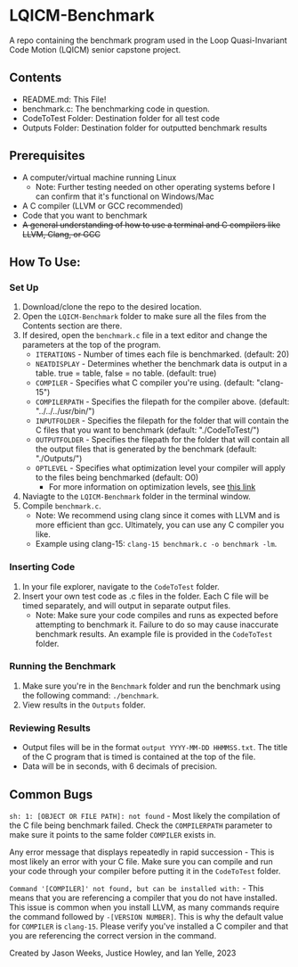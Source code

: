 # LQICM-Benchmark
A repo containing the benchmark program used in the Loop Quasi-Invariant Code Motion (LQICM) senior capstone project.

## Contents
- README.md: This File!
- benchmark.c: The benchmarking code in question.
- CodeToTest Folder: Destination folder for all test code
- Outputs Folder: Destination folder for outputted benchmark results

## Prerequisites
- A computer/virtual machine running Linux
    - Note: Further testing needed on other operating systems before I can confirm that it's functional on Windows/Mac
- A C compiler (LLVM or GCC recommended)
- Code that you want to benchmark
- ~~A general understanding of how to use a terminal and C compilers like LLVM, Clang, or GCC~~

## How To Use:
### Set Up
1. Download/clone the repo to the desired location.
2. Open the `LQICM-Benchmark` folder to make sure all the files from the Contents section are there.
3. If desired, open the `benchmark.c` file in a text editor and change the parameters at the top of the program.
    - `ITERATIONS` - Number of times each file is benchmarked. (default: 20)
    - `NEATDISPLAY` - Determines whether the benchmark data is output in a table. true = table, false = no table. (default: true)
    - `COMPILER` - Specifies what C compiler you're using. (default: "clang-15")
    - `COMPILERPATH` - Specifies the filepath for the compiler above. (default: "../../../usr/bin/")
    - `INPUTFOLDER` - Specifies the filepath for the folder that will contain the C files that you want to benchmark (default: "./CodeToTest/")
    - `OUTPUTFOLDER` - Specifies the filepath for the folder that will contain all the output files that is generated by the benchmark (default: "./Outputs/")
    - `OPTLEVEL` - Specifies what optimization level your compiler will apply to the files being benchmarked (default: O0)
        - For more information on optimization levels, see [this link](https://clang.llvm.org/docs/CommandGuide/clang.html#cmdoption-o0)
5. Naviagte to the `LQICM-Benchmark` folder in the terminal window.
6. Compile `benchmark.c`.
    - Note: We recommend using clang since it comes with LLVM and is more efficient than gcc. Ultimately, you can use any C compiler you like.
    - Example using clang-15: `clang-15 benchmark.c -o benchmark -lm`.
### Inserting Code
1. In your file explorer, navigate to the `CodeToTest` folder.
2. Insert your own test code as .c files in the folder. Each C file will be timed separately, and will output in separate output files.
    - Note: Make sure your code compiles and runs as expected before attempting to benchmark it. Failure to do so may cause inaccurate benchmark results. An example file is provided in the `CodeToTest` folder.
### Running the Benchmark
1. Make sure you're in the `Benchmark` folder and run the benchmark using the following command: `./benchmark`.
2. View results in the `Outputs` folder.
### Reviewing Results
- Output files will be in the format `output YYYY-MM-DD HHMMSS.txt`. The title of the C program that is timed is contained at the top of the file.
- Data will be in seconds, with 6 decimals of precision.

## Common Bugs
`sh: 1: [OBJECT OR FILE PATH]: not found` - Most likely the compilation of the C file being benchmark failed. Check the `COMPILERPATH` parameter to make sure it points to the same folder `COMPILER` exists in.

Any error message that displays repeatedly in rapid succession - This is most likely an error with your C file. Make sure you can compile and run your code through your compiler before putting it in the `CodeToTest` folder.

`Command '[COMPILER]' not found, but can be installed with:` - This means that you are referencing a compiler that you do not have installed. This issue is common when you install LLVM, as many commands require the command followed by `-[VERSION NUMBER]`. This is why the default value for `COMPILER` is `clang-15`. Please verify you've installed a C compiler and that you are referencing the correct version in the command.

Created by Jason Weeks, Justice Howley, and Ian Yelle, 2023 
